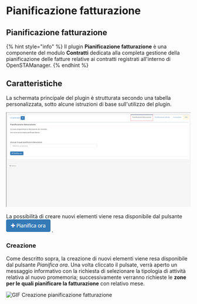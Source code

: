 # Pianificazione fatturazione

## **Pianificazione fatturazione**

{% hint style="info" %}
Il plugin **Pianificazione fatturazione** è una componente del modulo **Contratti** dedicata alla completa gestione della pianificazione delle fatture relative ai contratti registrati all'interno di OpenSTAManager.
{% endhint %}

## Caratteristiche

La schermata principale del plugin è strutturata secondo una tabella personalizzata, sotto alcune istruzioni di base sull'utilizzo del plugin.

![Plugin pianificazione fatturazione](../../../../.gitbook/assets/pianificazionefatturazione.PNG)

La possibilità di creare nuovi elementi viene resa disponibile dal pulsante ![](../../../../.gitbook/assets/pianificaora.PNG) _._

### Creazione

Come descritto sopra, la creazione di nuovi elementi viene resa disponibile dal pulsante _Pianifica ora_. Una volta cliccato il pulsate, verrà aperto un messaggio informativo con la richiesta di selezionare la tipologia di attività relativa al nuovo promemoria; successivamente verranno richieste le **zone per le quali pianificare la fatturazione** con relativo mese.

![GIF Creazione pianificazione fatturazione](../../../../.gitbook/assets/pianificazionefatturazione-1.gif)

